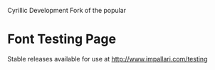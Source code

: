 Cyrillic Development Fork of the popular 

Font Testing Page
=================

Stable releases available for use at http://www.impallari.com/testing
